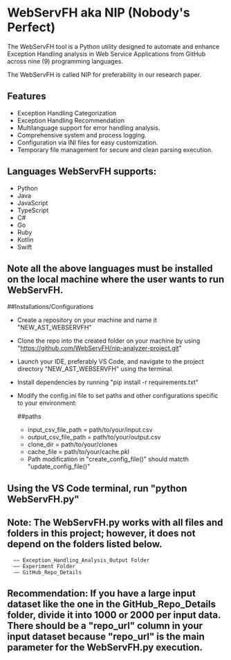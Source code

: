 # WebServFH aka NIP (Nobody's Perfect)

The WebServFH tool is a Python utility designed to automate and enhance Exception Handling analysis in Web Service Applications from GitHub across nine (9) programming languages.

The WebServFH is called NIP for preferability in our research paper.

## Features
- Exception Handling Categorization
- Exception Handling Recommendation
- Multilanguage support for error handling analysis.
- Comprehensive system and process logging.
- Configuration via INI files for easy customization.
- Temporary file management for secure and clean parsing execution.

## Languages WebServFH supports:
- Python
- Java
- JavaScript
- TypeScript
- C#
- Go
- Ruby
- Kotlin
- Swift
## Note all the above languages must be installed on the local machine where the user wants to run WebServFH.


##Installations/Configurations
- Create a repository on your machine and name it "NEW_AST_WEBSERVFH"
- Clone the repo into the created folder on your machine by using "https://github.com/WebServFH/nip-analyzer-project.git"
- Launch your IDE, preferably VS Code, and navigate to the project directory "NEW_AST_WEBSERVFH" using the terminal.
- Install dependencies by running "pip install -r requirements.txt"
- Modify the config.ini file to set paths and other configurations specific to your environment:

  ##paths
     - input_csv_file_path = path/to/your/input.csv
     - output_csv_file_path = path/to/your/output.csv
     - clone_dir = path/to/your/clones
     - cache_file = path/to/your/cache.pkl
     - Path modification in "create_config_file()" should matcth "update_config_file()"
     
     
## Using the VS Code terminal, run "python WebServFH.py"



## Note: The WebServFH.py works with all files and folders in this project; however, it  does not depend on the folders listed below. 
      –– Exception_Handling_Analysis_Output Folder
      –– Experiment Folder
      –– GitHub_Repo_Details

## Recommendation: If you have a large input dataset like the one in the GitHub_Repo_Details folder, divide it into 1000 or 2000 per input data. There should be a "repo_url" column in your input dataset because "repo_url" is the main parameter for the WebServFH.py execution.
    
    
    



